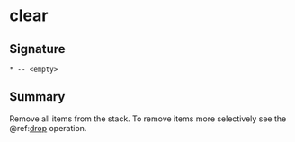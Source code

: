 
# clear

## Signature

`* -- <empty>`

## Summary

Remove all items from the stack. To remove items more selectively see the @ref:[drop](drop.md)
operation.

